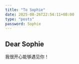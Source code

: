```yaml
---
title: "To Sophie"
date: 2025-08-26T22:54:11+08:00
type: "posts"
password: Sophie
---
```



## Dear Sophie 

我很开心能够遇见你！    


